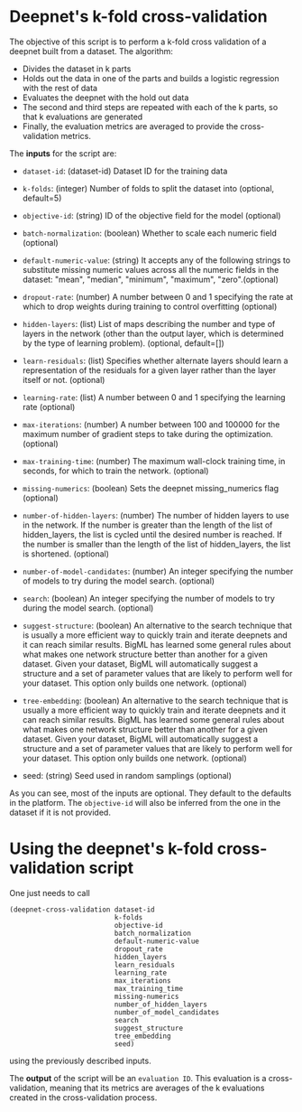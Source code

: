 # Deepnet's k-fold cross-validation

The objective of this script is to perform a k-fold cross validation of a
deepnet built from a dataset. The algorithm:

- Divides the dataset in k parts
- Holds out the data in one of the parts and builds a logistic regression
  with the rest of data
- Evaluates the deepnet with the hold out data
- The second and third steps are repeated with each of the k parts, so that
  k evaluations are generated
- Finally, the evaluation metrics are averaged to provide the cross-validation
  metrics.

The **inputs** for the script are:

* `dataset-id`: (dataset-id) Dataset ID for the training data
* `k-folds`: (integer) Number of folds to split the dataset into (optional,
                       default=5)
* `objective-id`: (string) ID of the objective field for the model (optional)


* `batch-normalization`: (boolean) Whether to scale each numeric field
                         (optional)
* `default-numeric-value`: (string) It accepts any of the following strings
                           to substitute missing numeric values across all
                           the numeric fields in the dataset: "mean", "median",
                           "minimum", "maximum", "zero".(optional)
* `dropout-rate`: (number) A number between 0 and 1 specifying the rate at
                   which to drop weights during training to control
                   overfitting (optional)
* `hidden-layers`: (list) List of maps describing the number and type of
                   layers in the network (other than the output layer, which
                   is determined by the type of learning problem).
                   (optional, default=[])
* `learn-residuals`: (list) Specifies whether alternate layers should learn a
                     representation of the residuals for a given layer
                     rather than the layer itself or not. (optional)
* `learning-rate`: (list) A number between 0 and 1 specifying the learning
                   rate (optional)
* `max-iterations`: (number) A number between 100 and 100000 for the maximum
                    number of gradient steps to take during the
                    optimization. (optional)
* `max-training-time`: (number) The maximum wall-clock training time, in
                       seconds, for which to train the network. (optional)
* `missing-numerics`: (boolean) Sets the deepnet missing_numerics
                                flag (optional)
* `number-of-hidden-layers`: (number) The number of hidden layers to use in
                             the network. If the number is greater than the
                             length of the list of hidden_layers, the list is
                             cycled until the desired number is reached. If
                             the number is smaller than the length of the list
                             of hidden_layers, the list is shortened.
                             (optional)
* `number-of-model-candidates`: (number) An integer specifying the number of
                                models to try during the model search.
                                (optional)
* `search`: (boolean) An integer specifying the number of models to try during
            the model search. (optional)
* `suggest-structure`: (boolean) An alternative to the search technique that
                       is usually a more efficient way to quickly train and
                       iterate deepnets and it can reach similar results.
                       BigML has learned some general rules about what makes
                       one network structure better than another for a given
                       dataset. Given your dataset, BigML will automatically
                       suggest a structure and a set of parameter values that
                       are likely to perform well for your dataset. This option
                       only builds one network. (optional)
* `tree-embedding`: (boolean) An alternative to the search technique that
                    is usually a more efficient way to quickly train and
                    iterate deepnets and it can reach similar results.
                    BigML has learned some general rules about what makes
                    one network structure better than another for a given
                    dataset. Given your dataset, BigML will automatically
                    suggest a structure and a set of parameter values that
                    are likely to perform well for your dataset. This option
                    only builds one network. (optional)
* seed: (string) Seed used in random samplings (optional)


As you can see, most of the inputs are optional. They default to the defaults
in the platform. The `objective-id` will also be inferred from the one in
the dataset if it is not provided.

# Using the deepnet's k-fold cross-validation script

One just needs to call

```
(deepnet-cross-validation dataset-id
                          k-folds
                          objective-id
                          batch_normalization
                          default-numeric-value
                          dropout_rate
                          hidden_layers
                          learn_residuals
                          learning_rate
                          max_iterations
                          max_training_time
                          missing-numerics
                          number_of_hidden_layers
                          number_of_model_candidates
                          search
                          suggest_structure
                          tree_embedding
                          seed)
```

using the previously described inputs.

The **output** of the script will be an `evaluation ID`. This evaluation is a
cross-validation, meaning that its metrics are averages of the k evaluations
created in the cross-validation process.

